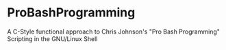# ProBashProgramming
A C-Style functional approach to Chris Johnson's "Pro Bash Programming"
Scripting in the GNU/Linux Shell

